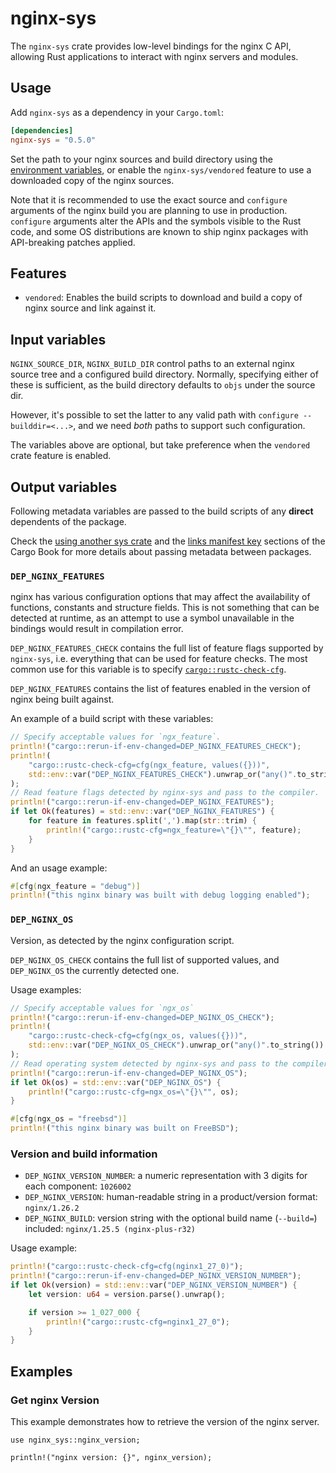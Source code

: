 # nginx-sys

The `nginx-sys` crate provides low-level bindings for the nginx C API, allowing
Rust applications to interact with nginx servers and modules.

## Usage

Add `nginx-sys` as a dependency in your `Cargo.toml`:

```toml
[dependencies]
nginx-sys = "0.5.0"
```

Set the path to your nginx sources and build directory using the
[environment variables](#input-variables), or enable the `nginx-sys/vendored`
feature to use a downloaded copy of the nginx sources.

Note that it is recommended to use the exact source and `configure` arguments
of the nginx build you are planning to use in production.
`configure` arguments alter the APIs and the symbols visible to the Rust code,
and some OS distributions are known to ship nginx packages with API-breaking
patches applied.

## Features

- `vendored`: Enables the build scripts to download and build a copy of nginx
  source and link against it.

## Input variables

`NGINX_SOURCE_DIR`, `NGINX_BUILD_DIR` control paths to an external nginx source
tree and a configured build directory.  Normally, specifying either of these is
sufficient, as the build directory defaults to `objs` under the source dir.

However, it's possible to set the latter to any valid path with
`configure --builddir=<...>`, and we need _both_ paths to support such
configuration.

The variables above are optional, but take preference when the `vendored` crate
feature is enabled.

## Output variables

Following metadata variables are passed to the build scripts of any **direct**
dependents of the package.

Check the [using another sys crate] and the [links manifest key] sections of the
Cargo Book for more details about passing metadata between packages.

### `DEP_NGINX_FEATURES`

nginx has various configuration options that may affect the availability of
functions, constants and structure fields. This is not something that can be
detected at runtime, as an attempt to use a symbol unavailable in the bindings
would result in compilation error.

`DEP_NGINX_FEATURES_CHECK` contains the full list of feature flags supported
by `nginx-sys`, i.e. everything that can be used for feature checks.
The most common use for this variable is to specify [`cargo::rustc-check-cfg`].

`DEP_NGINX_FEATURES` contains the list of features enabled in the version of
nginx being built against.

An example of a build script with these variables:
```rust
// Specify acceptable values for `ngx_feature`.
println!("cargo::rerun-if-env-changed=DEP_NGINX_FEATURES_CHECK");
println!(
    "cargo::rustc-check-cfg=cfg(ngx_feature, values({}))",
    std::env::var("DEP_NGINX_FEATURES_CHECK").unwrap_or("any()".to_string())
);
// Read feature flags detected by nginx-sys and pass to the compiler.
println!("cargo::rerun-if-env-changed=DEP_NGINX_FEATURES");
if let Ok(features) = std::env::var("DEP_NGINX_FEATURES") {
    for feature in features.split(',').map(str::trim) {
        println!("cargo::rustc-cfg=ngx_feature=\"{}\"", feature);
    }
}
```

And an usage example:
```rust
#[cfg(ngx_feature = "debug")]
println!("this nginx binary was built with debug logging enabled");
```

### `DEP_NGINX_OS`

Version, as detected by the nginx configuration script.

`DEP_NGINX_OS_CHECK` contains the full list of supported values, and
`DEP_NGINX_OS` the currently detected one.

Usage examples:
```rust
// Specify acceptable values for `ngx_os`
println!("cargo::rerun-if-env-changed=DEP_NGINX_OS_CHECK");
println!(
    "cargo::rustc-check-cfg=cfg(ngx_os, values({}))",
    std::env::var("DEP_NGINX_OS_CHECK").unwrap_or("any()".to_string())
);
// Read operating system detected by nginx-sys and pass to the compiler.
println!("cargo::rerun-if-env-changed=DEP_NGINX_OS");
if let Ok(os) = std::env::var("DEP_NGINX_OS") {
    println!("cargo::rustc-cfg=ngx_os=\"{}\"", os);
}
```

```rust
#[cfg(ngx_os = "freebsd")]
println!("this nginx binary was built on FreeBSD");
```

### Version and build information

- `DEP_NGINX_VERSION_NUMBER`:
  a numeric representation with 3 digits for each component: `1026002`
- `DEP_NGINX_VERSION`:
  human-readable string in a product/version format: `nginx/1.26.2`
- `DEP_NGINX_BUILD`:
  version string with the optional build name (`--build=`) included:
  `nginx/1.25.5 (nginx-plus-r32)`

Usage example:
```rust
println!("cargo::rustc-check-cfg=cfg(nginx1_27_0)");
println!("cargo::rerun-if-env-changed=DEP_NGINX_VERSION_NUMBER");
if let Ok(version) = std::env::var("DEP_NGINX_VERSION_NUMBER") {
    let version: u64 = version.parse().unwrap();

    if version >= 1_027_000 {
        println!("cargo::rustc-cfg=nginx1_27_0");
    }
}
```

## Examples

### Get nginx Version

This example demonstrates how to retrieve the version of the nginx server.

```rust,no_run
use nginx_sys::nginx_version;

println!("nginx version: {}", nginx_version);
```
[using another sys crate]: https://doc.rust-lang.org/nightly/cargo/reference/build-script-examples.html#using-another-sys-crate
[links manifest key]: https://doc.rust-lang.org/nightly/cargo/reference/build-scripts.html#the-links-manifest-key
[`cargo::rustc-check-cfg`]: https://doc.rust-lang.org/nightly/cargo/reference/build-scripts.html#rustc-check-cfg
